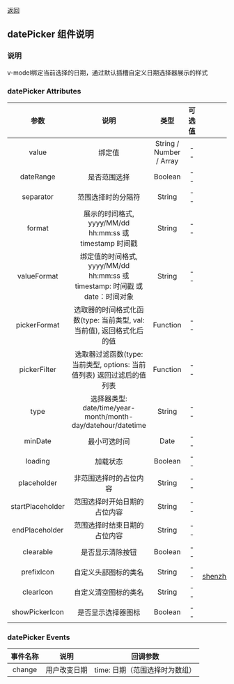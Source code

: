 <!--
 * @Description: 日期选择器组件
 * @Author: YH
 * @Date: 2022-11-28 15:15:44
 * @LastEditTime: 2023-08-23 14:19:39
 * @LastEditors: FYR
 * @Reference:
-->
[返回](/README.md)

## datePicker 组件说明

### 说明
v-model绑定当前选择的日期，通过默认插槽自定义日期选择器展示的样式

### datePicker Attributes
|       参数       |                                     说明                                     |          类型           | 可选值 |                                  默认值                                   |
| :--------------: | :--------------------------------------------------------------------------: | :---------------------: | :----: | :-----------------------------------------------------------------------: |
|      value       |                                    绑定值                                    | String / Number / Array |   --   |                                    --                                     |
|    dateRange     |                                 是否范围选择                                 |         Boolean         |   --   |                                   false                                   |
|    separator     |                              范围选择时的分隔符                              |         String          |   --   |                                    至                                     |
|      format      |           展示的时间格式, yyyy/MM/dd hh:mm:ss 或 timestamp 时间戳            |         String          |   --   |                            yyyy/MM/dd hh:mm:ss                            |
|   valueFormat    | 绑定值的时间格式, yyyy/MM/dd hh:mm:ss 或 timestamp: 时间戳 或 date：时间对象 |         String          |   --   |                                   date                                    |
|   pickerFormat   |    选取器的时间格式化函数(type: 当前类型, val: 当前值), 返回格式化后的值     |        Function         |   --   |                                    --                                     |
|   pickerFilter   |    选取器过滤函数(type: 当前类型, options: 当前值列表) 返回过滤后的值列表    |        Function         |   --   |                                    --                                     |
|       type       |         选择器类型: date/time/year-month/month-day/datehour/datetime         |         String          |   --   |                                   date                                    |
|     minDate      |                                 最小可选时间                                 |          Date           |   --   |                                    --                                     |
|     loading      |                                   加载状态                                   |         Boolean         |   --   |                                   false                                   |
|   placeholder    |                            非范围选择时的占位内容                            |         String          |   --   |                                "选择日期"                                 |
| startPlaceholder |                         范围选择时开始日期的占位内容                         |         String          |   --   |                                "开始日期"                                 |
|  endPlaceholder  |                         范围选择时结束日期的占位内容                         |         String          |   --   |                                "结束日期"                                 |
|    clearable     |                               是否显示清除按钮                               |         Boolean         |   --   |                                   false                                   |
|    prefixIcon    |                             自定义头部图标的类名                             |         String          |   --   | "https://mw-crm-file.oss-cn-shenzhen.aliyuncs.com/projectImages/icon.png" |
|    clearIcon     |                             自定义清空图标的类名                             |         String          |   --   |                                  "close"                                  |
|  showPickerIcon  |                              是否显示选择器图标                              |         Boolean         |   --   |                                   false                                   |

### datePicker Events
| 事件名称 |     说明     |            回调参数            |
| :------: | :----------: | :----------------------------: |
|  change  | 用户改变日期 | time: 日期（范围选择时为数组） |